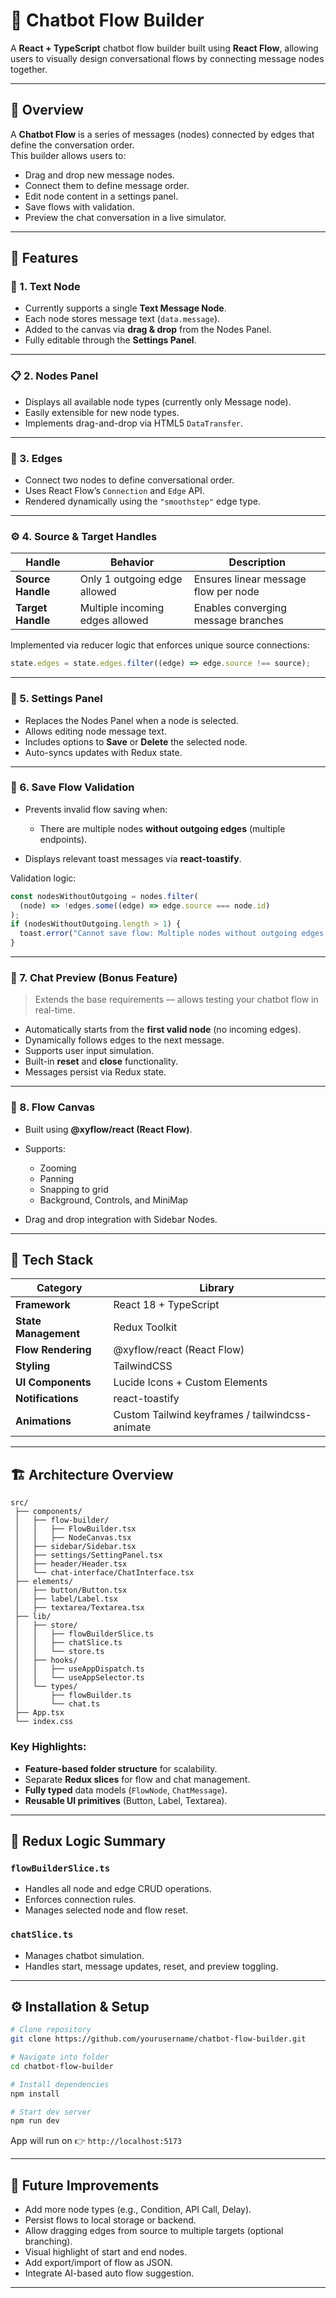 
# 🤖 Chatbot Flow Builder

A **React + TypeScript** chatbot flow builder built using **React Flow**, allowing users to visually design conversational flows by connecting message nodes together.

---

## 🧩 Overview

A **Chatbot Flow** is a series of messages (nodes) connected by edges that define the conversation order.  
This builder allows users to:
- Drag and drop new message nodes.
- Connect them to define message order.
- Edit node content in a settings panel.
- Save flows with validation.
- Preview the chat conversation in a live simulator.

---

## 🚀 Features

### 🧱 1. **Text Node**
- Currently supports a single **Text Message Node**.
- Each node stores message text (`data.message`).
- Added to the canvas via **drag & drop** from the Nodes Panel.
- Fully editable through the **Settings Panel**.

---

### 📋 2. **Nodes Panel**
- Displays all available node types (currently only Message node).
- Easily extensible for new node types.
- Implements drag-and-drop via HTML5 `DataTransfer`.

---

### 🔗 3. **Edges**
- Connect two nodes to define conversational order.
- Uses React Flow’s `Connection` and `Edge` API.
- Rendered dynamically using the `"smoothstep"` edge type.

---

### ⚙️ 4. **Source & Target Handles**
| Handle | Behavior | Description |
|--------|-----------|--------------|
| **Source Handle** | Only 1 outgoing edge allowed | Ensures linear message flow per node |
| **Target Handle** | Multiple incoming edges allowed | Enables converging message branches |

Implemented via reducer logic that enforces unique source connections:
```ts
state.edges = state.edges.filter((edge) => edge.source !== source);
````

---

### 🧩 5. **Settings Panel**

* Replaces the Nodes Panel when a node is selected.
* Allows editing node message text.
* Includes options to **Save** or **Delete** the selected node.
* Auto-syncs updates with Redux state.

---

### 💾 6. **Save Flow Validation**

* Prevents invalid flow saving when:

  * There are multiple nodes **without outgoing edges** (multiple endpoints).
* Displays relevant toast messages via **react-toastify**.

Validation logic:

```ts
const nodesWithoutOutgoing = nodes.filter(
  (node) => !edges.some((edge) => edge.source === node.id)
);
if (nodesWithoutOutgoing.length > 1) {
  toast.error("Cannot save flow: Multiple nodes without outgoing edges detected.");
}
```

---

### 💬 7. **Chat Preview (Bonus Feature)**

> Extends the base requirements — allows testing your chatbot flow in real-time.

* Automatically starts from the **first valid node** (no incoming edges).
* Dynamically follows edges to the next message.
* Supports user input simulation.
* Built-in **reset** and **close** functionality.
* Messages persist via Redux state.

---

### 🧭 8. **Flow Canvas**

* Built using **@xyflow/react (React Flow)**.
* Supports:

  * Zooming
  * Panning
  * Snapping to grid
  * Background, Controls, and MiniMap
* Drag and drop integration with Sidebar Nodes.

---

## 🧰 Tech Stack

| Category             | Library                                         |
| -------------------- | ----------------------------------------------- |
| **Framework**        | React 18 + TypeScript                           |
| **State Management** | Redux Toolkit                                   |
| **Flow Rendering**   | @xyflow/react (React Flow)                      |
| **Styling**          | TailwindCSS                                     |
| **UI Components**    | Lucide Icons + Custom Elements                  |
| **Notifications**    | react-toastify                                  |
| **Animations**       | Custom Tailwind keyframes / tailwindcss-animate |

---

## 🏗️ Architecture Overview

```
src/
 ├── components/
 │   ├── flow-builder/
 │   │   ├── FlowBuilder.tsx
 │   │   ├── NodeCanvas.tsx
 │   ├── sidebar/Sidebar.tsx
 │   ├── settings/SettingPanel.tsx
 │   ├── header/Header.tsx
 │   └── chat-interface/ChatInterface.tsx
 ├── elements/
 │   ├── button/Button.tsx
 │   ├── label/Label.tsx
 │   ├── textarea/Textarea.tsx
 ├── lib/
 │   ├── store/
 │   │   ├── flowBuilderSlice.ts
 │   │   ├── chatSlice.ts
 │   │   └── store.ts
 │   ├── hooks/
 │   │   ├── useAppDispatch.ts
 │   │   └── useAppSelector.ts
 │   └── types/
 │       ├── flowBuilder.ts
 │       └── chat.ts
 ├── App.tsx
 └── index.css
```

### Key Highlights:

* **Feature-based folder structure** for scalability.
* Separate **Redux slices** for flow and chat management.
* **Fully typed** data models (`FlowNode`, `ChatMessage`).
* **Reusable UI primitives** (Button, Label, Textarea).

---

## 🧠 Redux Logic Summary

### `flowBuilderSlice.ts`

* Handles all node and edge CRUD operations.
* Enforces connection rules.
* Manages selected node and flow reset.

### `chatSlice.ts`

* Manages chatbot simulation.
* Handles start, message updates, reset, and preview toggling.

---

## ⚙️ Installation & Setup

```bash
# Clone repository
git clone https://github.com/yourusername/chatbot-flow-builder.git

# Navigate into folder
cd chatbot-flow-builder

# Install dependencies
npm install

# Start dev server
npm run dev
```

App will run on 👉 `http://localhost:5173`

---

## 🧩 Future Improvements

* Add more node types (e.g., Condition, API Call, Delay).
* Persist flows to local storage or backend.
* Allow dragging edges from source to multiple targets (optional branching).
* Visual highlight of start and end nodes.
* Add export/import of flow as JSON.
* Integrate AI-based auto flow suggestion.

---